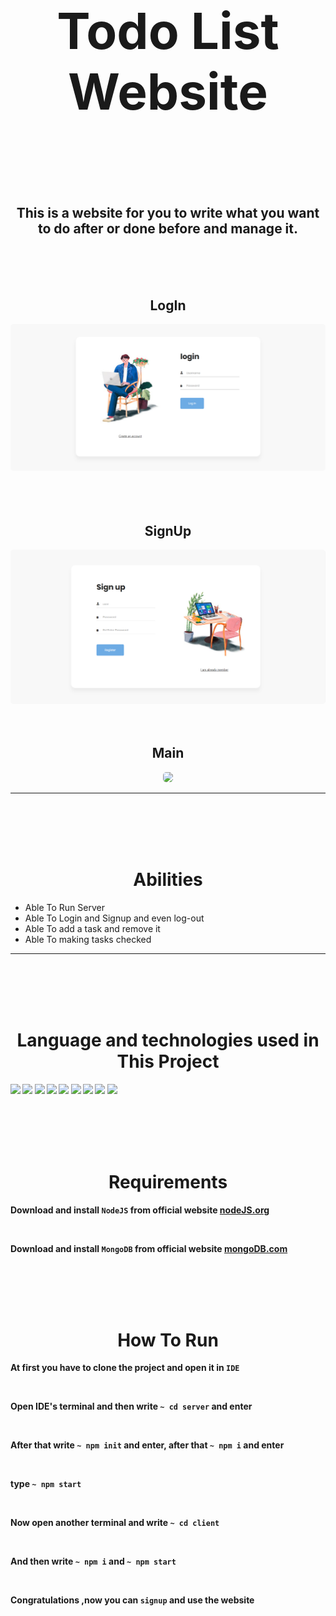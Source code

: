 <h1 align='center' style="font-size:5rem"><b>Todo List Website</b></h1>

</div>
<br><br><br>
<h2 align='center'>
    This is a website for you to write what you want to do after or done before and manage it.
</h2>

<br><br><br>
<div align='center'>
    <h2>LogIn</h2>
    <img style='border-radius:5px' src="https://github.com/0AliReza0/MERN-Stack-todo-website/blob/517cfce1e892ad694cc8c8c5af4bab25c2a1c19d/images/login.png"></img>
    <br>
    <br><br><br>
    <h2>SignUp</h2>
    <img style='border-radius:5px' src="https://github.com/0AliReza0/MERN-Stack-todo-website/blob/2781e0f26fea89f3f6bce58a415c8a10a40bd9ba/images/signup.png"></img>
    <br><br><br>
    <h2>Main</h2>
    <img style='border-radius:5px' src="https://github.com/0AliReza0/todo-list-website/blob/bf8e78f50ecac4cb919de828eac66acd63ca2d3c/images/main.png"></img>
</div>
<hr>

<br><br><br><br>

<h1 align='center'><b>Abilities</b></h1>

<ul>
<li> Able To Run Server</li>
<li> Able To Login and Signup and even log-out</li>
<li> Able To add a task and remove it</li>
<li> Able To making tasks checked</li>
  </ul>

<hr>
<br><br><br><br>
<h1 align='center'><b>Language and technologies used in This Project</h1>
<img src="https://img.shields.io/badge/MongoDB-%234ea94b.svg?style=for-the-badge&logo=mongodb&logoColor=white"></img>
<img src="https://img.shields.io/badge/NPM-%23000000.svg?style=for-the-badge&logo=npm&logoColor=white"></img>
<img src="https://img.shields.io/badge/html5-%23E34F26.svg?style=for-the-badge&logo=html5&logoColor=white"></img>
<img src="https://img.shields.io/badge/css3-%231572B6.svg?style=for-the-badge&logo=css3&logoColor=white"></img>
<img src="https://img.shields.io/badge/javascript-%23323330.svg?style=for-the-badge&logo=javascript&logoColor=%23F7DF1E"></img>
<img src="https://img.shields.io/badge/React-20232A?style=for-the-badge&logo=react&logoColor=61DAFB"></img>
<img src="https://img.shields.io/badge/Node.js-339933?style=for-the-badge&logo=nodedotjs&logoColor=white"></img>
<img src="https://img.shields.io/badge/Bootstrap-563D7C?style=for-the-badge&logo=bootstrap&logoColor=white"></img>
<img src="https://img.shields.io/badge/github-%23121011.svg?style=for-the-badge&logo=github&logoColor=white"></img>




<br><br><br><br>

<h1 align='center'><b>Requirements</b></h1>

Download and install ``NodeJS`` from official website <a href="https://nodejs.org/">nodeJS.org</a>

<br>

Download and install ``MongoDB`` from official website <a href="https://www.mongodb.com/try/download/community">mongoDB.com</a>


<br><br><br><br>

<h1 align='center'><b>How To Run</b></h1>

At first you have to clone the project and open it in ``IDE``

<br>

Open IDE's terminal and then write  ``~ cd server`` and enter

<br>

After that write ``~ npm init`` and enter, after that ``~ npm i`` and enter

<br>

type ``~ npm start``

<br>

Now open another terminal and write ``~ cd client``

<br>

And then write ``~ npm i`` and ``~ npm start``

<br>

Congratulations ,now you can ``signup`` and use the website
